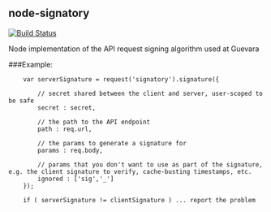 ## node-signatory

[![Build Status](https://secure.travis-ci.org/riskpenguin/node-signatory.png)](http://travis-ci.org/riskpenguin/node-signatory)

Node implementation of the API request signing algorithm used at Guevara

###Example:

		var serverSignature = request('signatory').signature({
			
			// secret shared between the client and server, user-scoped to be safe
			secret : secret,
			
			// the path to the API endpoint
			path : req.url,
			
			// the params to generate a signature for
			params : req.body,
			
			// params that you don't want to use as part of the signature, e.g. the client signature to verify, cache-busting timestamps, etc.
			ignored : ['sig','_']	
		});
		
		if ( serverSignature != clientSignature ) ... report the problem
				

